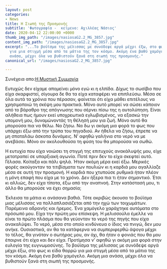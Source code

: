 ```yaml
---
layout: post
categories:
- News
title: Η Σιωπή της Προσμονής
subtitle: 'Φωτογραφία -  κείμενο: Αχιλλέας Νάσιος'
date: 2020-04-12 22:00:00 +0000
thumb_img_path: "/images/nasiosaG2.2_MG_3857.jpg"
content_img_path: "/images/nasiosaG2.2_MG_3857.jpg"
excerpt: "...Το βούϊσμα της μέλισσας με συνόδεψε αργά μέχρι έξω, στο φως κι είδα θαρρώ
  για μια στιγμή μέσα από τα μάτια της τον κόσμο. Ακόμη ένα βαθύ χαμόγελο. Ακόμη μια
  ανάσα, μέχρι όλα να βυθιστούν ξανά στη σιωπή της προσμονής."
canonical_url: "/images/nasiosaG2.2_MG_3857.jpg"

---
```

Συνέχεια απο:<a href="https://hocusphotus.com/posts/anodus-2/" target="blank">Η Μυστική Συμμαχία</a>

Ευτυχώς δεν είχαμε απομείνει μόνο εγώ κι η ελπίδα. Δίχως το σωσίβιο που είχα σκαρφιστεί, σίγουρα δε θα τα είχα καταφέρει να επιπλεύσω. Μέσα σε όλα αυτά τα χρόνια που πέρασαν, φαίνεται ότι είχα μάθει επιτέλους να χρησιμοποιώ τη σκέψη μου πρακτικά. Μόνο αυτό μπορεί να σώσει κάποιον από το βάραθρο της απόγνωσης που σέρνει πίσω της η αυτολύπηση. Είναι αλήθεια πως ήμουν εκεί υποχρεωτικά εγλωβισμένος, να εξασκώ την υπομονή μου, δυναμώνοντάς τη θέλησή μου για ζωή. Μόνο αυτό θα μπορούσα πια να θέλω. Να ζήσω. Να δω γι ακόμη μια φορά το φως που υπάρχει έξω από την τρύπα του πηγαδιού. Αν ήθελα να ζήσω, έπρεπε να μη σπαταλάω άσκοπα δυνάμεις. Ν’ αφηθώ γαλήνια στο νερό να με ανεβάσει. Μόνο αν ακολουθούσα τη φύση του θα μπορούσα να σωθώ.

Η ευτυχία που είχα νοιώσει τη στιγμή της επιτυχούς ανακάλυψής μου, είχε μετατραπεί σε υπαρξιακή αγωνία. Ποτέ πριν δεν το είχα σκεφτεί αυτό. Γέλασα. Κοίταξα και πάλι ψηλά. Ήταν ακόμη μέρα εκεί έξω. Μερικές φορές ακούγονταν τα τιτιβίσματα των πουλιών κι η καρδιά μου αγαλλίαζε μέσα σε αυτή την προσμονή. Η καρδιά που χτυπούσε ρυθμικά ήταν πλέον η μόνη επαφή που είχα με το χρόνο. Δεν ήξερα πια τι ήταν σημαντικό. Έτσι κι αλλιώς, δεν είχα τίποτα, έξω από την αναπνοή. Στην κατάστασή μου, τι άλλο θα μπορούσε να έχει σημασία;

Έκλεισα τα μάτια κι ανάσανα βαθιά. Τότε ακριβώς άκουσα το βούϊσμα μιας μέλισσας να πολλαπλασιάζεται από την ηχώ των τοιχωμάτων. Παρέμεινα αδρανής και ήρεμος. Ένα χαμόγελο χαράχτηκε αυτόματα στο πρόσωπό μου. Είχα την πρώτη μου επίσκεψη. Η μελισσούλα έμελλε να είναι το πρώτο πλάσμα που θα γεύονταν το νερό της πηγής που είχα ανακαλύψει. Το νερό, μέσα στο οποίο κινδύνευα ο ίδιος να πνιγώ, δεν μου ανήκε. Ουσιαστικά, αν θα τα κατάφερνα να συμπεριφερθώ άψογα μέχρι το τέλος, θα γινόταν ο σωτήρας μου, αν όχι, θα ήταν ο φονιάς που θα μου έπαιρνε ότι είχα και δεν είχα. Προτίμησα ν’ αφηθώ γι ακόμη μια φορά στην ευλογία της ευγνωμοσύνης. Το βούϊσμα της μέλισσας με συνόδεψε αργά μέχρι έξω, στο φως κι είδα θαρρώ για μια στιγμή μέσα από τα μάτια της τον κόσμο. Ακόμη ένα βαθύ χαμόγελο. Ακόμη μια ανάσα, μέχρι όλα να βυθιστούν ξανά στη σιωπή της προσμονής.
